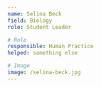 ```yaml
---
name: Selina Beck 
field: Biology 
role: Student Leader

# Role
responsible: Human Practice 
helped: something else

# Image
image: /selina-beck.jpg
---
```

